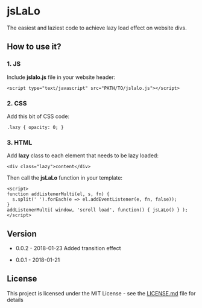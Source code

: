 # jsLaLo

The easiest and laziest code to achieve lazy load effect on website divs.

## How to use it?

### 1. JS
Include **jslalo.js** file in your website header:
```
<script type="text/javascript" src="PATH/TO/jslalo.js"></script>
````

### 2. CSS
Add this bit of CSS code:
```
.lazy { opacity: 0; }
```

### 3. HTML
Add **lazy** class to each element that needs to be lazy loaded:
```
<div class="lazy">content</div>
```

Then call the **jsLaLo** function in your template:
```
<script>
function addListenerMulti(el, s, fn) {
  s.split(' ').forEach(e => el.addEventListener(e, fn, false));
}
addListenerMulti( window, 'scroll load', function() { jsLaLo() } );
</script>
```

## Version

* 0.0.2 - 2018-01-23
  Added transition effect

* 0.0.1 - 2018-01-21

## License

This project is licensed under the MIT License - see the [LICENSE.md](LICENSE.md) file for details
